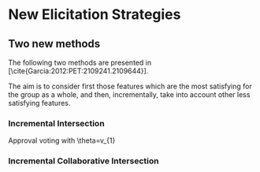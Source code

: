 New Elicitation Strategies
==========================

## Two new methods

The following two methods are presented in [\cite{Garcia:2012:PET:2109241.2109644}].

The aim is to consider first those features which are the most satisfying for the group as a whole, and then, incrementally, take into account other less satisfying features.

### Incremental Intersection

Approval voting with \theta=v_{1}

### Incremental Collaborative Intersection



